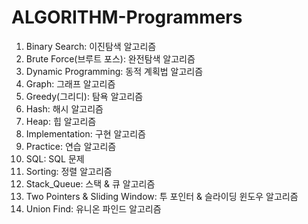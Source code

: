 # ALGORITHM-Programmers

1. Binary Search: 이진탐색 알고리즘
1. Brute Force(브루트 포스): 완전탐색 알고리즘
2. Dynamic Programming: 동적 계획법 알고리즘
4. Graph: 그래프 알고리즘
3. Greedy(그리디): 탐욕 알고리즘
4. Hash: 해시 알고리즘
5. Heap: 힙 알고리즘
6. Implementation: 구현 알고리즘
7. Practice: 연습 알고리즘
8. SQL: SQL 문제
9. Sorting: 정렬 알고리즘
10. Stack_Queue: 스택 & 큐 알고리즘
11. Two Pointers & Sliding Window: 투 포인터 & 슬라이딩 윈도우 알고리즘
12. Union Find: 유니온 파인드 알고리즘
